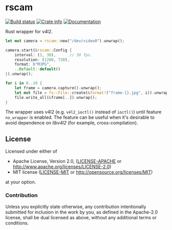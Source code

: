 rscam
=====

[![Build status](https://travis-ci.org/loyd/rscam.svg)](https://travis-ci.org/loyd/rscam)
[![Crate info](https://img.shields.io/crates/v/rscam.svg)](https://crates.io/crates/rscam)
[![Documentation](https://docs.rs/rscam/badge.svg)](https://docs.rs/rscam)


Rust wrapper for v4l2.

```rust
let mut camera = rscam::new("/dev/video0").unwrap();

camera.start(&rscam::Config {
    interval: (1, 30),      // 30 fps.
    resolution: (1280, 720),
    format: b"MJPG",
    ..Default::default()
}).unwrap();

for i in 0..10 {
    let frame = camera.capture().unwrap();
    let mut file = fs::File::create(&format!("frame-{}.jpg", i)).unwrap();
    file.write_all(&frame[..]).unwrap();
}
```

The wrapper uses v4l2 (e.g. `v4l2_ioctl()` instead of `ioctl()`) until feature `no_wrapper` is enabled. The feature can be useful when it's desirable to avoid dependence on *libv4l2* (for example, cross-compilation).

## License

Licensed under either of

* Apache License, Version 2.0, ([LICENSE-APACHE](LICENSE-APACHE) or http://www.apache.org/licenses/LICENSE-2.0)
* MIT license ([LICENSE-MIT](LICENSE-MIT) or http://opensource.org/licenses/MIT)

at your option.

### Contribution

Unless you explicitly state otherwise, any contribution intentionally submitted for inclusion in the work by you, as defined in the Apache-2.0 license, shall be dual licensed as above, without any additional terms or conditions.
